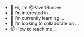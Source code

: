 - 👋 Hi, I’m @Pavel1Burcev
- 👀 I’m interested in ...
- 🌱 I’m currently learning ...
- 💞️ I’m looking to collaborate on ...
- 📫 How to reach me ...

<!---
Pavel1Burcev/Pavel1Burcev is a ✨ special ✨ repository because its `README.md` (this file) appears on your GitHub profile.
You can click the Preview link to take a look at your changes.
--->
